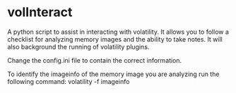 # volInteract
A python script to assist in interacting with volatility.  It allows you to follow a checklist for analyzing memory images and the ability to take notes.  It will also background the running of volatility plugins.

Change the config.ini file to contain the correct information.

To identify the imageinfo of the memory image you are analyzing run the following command:
volatility -f <filename> imageinfo

